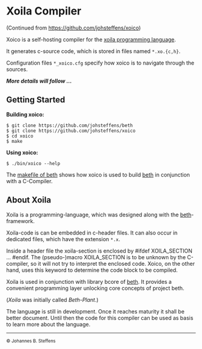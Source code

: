 # Xoila Compiler
(Continued from https://github.com/johsteffens/xoico)

Xoico is a self-hosting compiler for the [xoila programming language](https://github.com/johsteffens/beth#xoila).

It generates c-source code, which is stored in files named `*.xo.{c,h}`.

Configuration files `*_xoico.cfg` specify how xoico is to navigate through the sources.

***More details will follow ...***

## Getting Started

**Building xoico:**

```
$ git clone https://github.com/johsteffens/beth
$ git clone https://github.com/johsteffens/xoico
$ cd xoico
$ make
```

**Using xoico:**

```
$ ./bin/xoico --help
```

The [makefile of beth](https://github.com/johsteffens/beth/blob/master/makefile) shows 
how xoico is used  to build [beth](https://github.com/johsteffens/beth) in conjunction
with a C-Compiler.

## About Xoila

Xoila is a programming-language, which was designed along with
the [beth](https://github.com/johsteffens/beth)-framework.

Xoila-code is can be embedded in c-header files. 
It can also occur in dedicated files, which have the extension `*.x`.

Inside a header file the xoila-section is enclosed by #ifdef XOILA_SECTION ... #endif.
The (pseudo-)macro XOILA_SECTION is to be unknown by the C-compiler,
so it will not try to interpret the enclosed code.
Xoico, on the other hand, uses this keyword to determine the code block to be compiled.

Xoila is used in conjunction with library bcore of [beth](https://github.com/johsteffens/beth).
It provides a convenient programming layer unlocking core concepts of project beth.

(*Xoila* was initially called *Beth-Plant*.)

The language is still in development. Once it reaches maturity it shall be better document.
Until then the code for this compiler can be used as basis to learn more about the language.

------

<sub>&copy; Johannes B. Steffens</sub>

